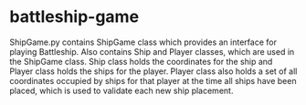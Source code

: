 # battleship-game
ShipGame.py contains ShipGame class which provides an interface for playing Battleship. Also contains
Ship and Player classes, which are used in the ShipGame class. Ship class holds the coordinates for
the ship and Player class holds the ships for the player. Player class also holds a set of all coordinates
occupied by ships for that player at the time all ships have been placed, which is used to validate each
new ship placement.
